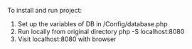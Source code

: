 To install and run project:
 1. Set up the variables of DB in /Config/database.php 
 2. Run locally from original directory php -S localhost:8080 
 3. Visit localhost:8080 with browser
